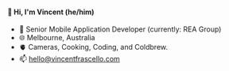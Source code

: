 #### 👋 Hi, I'm Vincent (he/him)
- 📲 Senior Mobile Application Developer (currently: REA Group)
- 🌐 Melbourne, Australia
- 🫀 Cameras, Cooking, Coding, and Coldbrew.
- 📫 hello@vincentfrascello.com 
